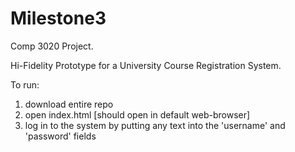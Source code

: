 # Milestone3
Comp 3020 Project.

Hi-Fidelity Prototype for a University Course Registration System.

To run:
1. download entire repo
2. open index.html [should open in default web-browser]
3. log in to the system by putting any text into the 'username' and 'password' fields
